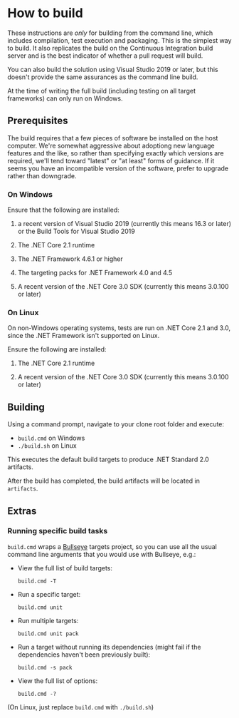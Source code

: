 # How to build

These instructions are *only* for building from the command line, which includes compilation, test execution and packaging. This is the simplest way to build.
It also replicates the build on the Continuous Integration build server and is the best indicator of whether a pull request will build.

You can also build the solution using Visual Studio 2019 or later, but this doesn't provide the same assurances as the command line build.

At the time of writing the full build (including testing on all target frameworks) can only run on Windows.

## Prerequisites

The build requires that a few pieces of software be installed on the host computer. We're somewhat aggressive about adoptiong new language features and the like, so rather than specifying exactly which versions are required, we'll tend toward "latest" or "at least" forms of guidance. If it seems you have an incompatible version of the software, prefer to upgrade rather than downgrade.

### On Windows

Ensure that the following are installed:

1. a recent version of Visual Studio 2019 (currently this means 16.3 or later) or the Build Tools for Visual Studio 2019

2. The .NET Core 2.1 runtime

3. The .NET Framework 4.6.1 or higher

4. The targeting packs for .NET Framework 4.0 and 4.5

5. A recent version of the .NET Core 3.0 SDK (currently this means 3.0.100 or later)

### On Linux

On non-Windows operating systems, tests are run on .NET Core 2.1 and 3.0, since the .NET Framework isn't supported on Linux.

Ensure the following are installed:

1. The .NET Core 2.1 runtime

2. A recent version of the .NET Core 3.0 SDK (currently this means 3.0.100 or later)

## Building

Using a command prompt, navigate to your clone root folder and execute:

- `build.cmd` on Windows
- `./build.sh` on Linux

This executes the default build targets to produce .NET Standard 2.0 artifacts.

After the build has completed, the build artifacts will be located in `artifacts`.

## Extras

### Running specific build tasks

`build.cmd` wraps a [Bullseye](https://github.com/adamralph/bullseye) targets project, so you can use all the usual command line arguments that you would use with Bullseye, e.g.:

* View the full list of build targets:

    `build.cmd -T`

* Run a specific target:

    `build.cmd unit`

* Run multiple targets:

    `build.cmd unit pack`

* Run a target without running its dependencies (might fail if the dependencies
  haven't been previously built):

    `build.cmd -s pack`

* View the full list of options:

    `build.cmd -?`

(On Linux, just replace `build.cmd` with `./build.sh`)
